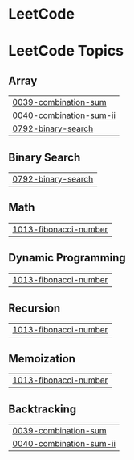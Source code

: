 # LeetCode
<!---LeetCode Topics Start-->
# LeetCode Topics
## Array
|  |
| ------- |
| [0039-combination-sum](https://github.com/DASARI-1SUNITHA/LeetCode/tree/master/0039-combination-sum) |
| [0040-combination-sum-ii](https://github.com/DASARI-1SUNITHA/LeetCode/tree/master/0040-combination-sum-ii) |
| [0792-binary-search](https://github.com/DASARI-1SUNITHA/LeetCode/tree/master/0792-binary-search) |
## Binary Search
|  |
| ------- |
| [0792-binary-search](https://github.com/DASARI-1SUNITHA/LeetCode/tree/master/0792-binary-search) |
## Math
|  |
| ------- |
| [1013-fibonacci-number](https://github.com/DASARI-1SUNITHA/LeetCode/tree/master/1013-fibonacci-number) |
## Dynamic Programming
|  |
| ------- |
| [1013-fibonacci-number](https://github.com/DASARI-1SUNITHA/LeetCode/tree/master/1013-fibonacci-number) |
## Recursion
|  |
| ------- |
| [1013-fibonacci-number](https://github.com/DASARI-1SUNITHA/LeetCode/tree/master/1013-fibonacci-number) |
## Memoization
|  |
| ------- |
| [1013-fibonacci-number](https://github.com/DASARI-1SUNITHA/LeetCode/tree/master/1013-fibonacci-number) |
## Backtracking
|  |
| ------- |
| [0039-combination-sum](https://github.com/DASARI-1SUNITHA/LeetCode/tree/master/0039-combination-sum) |
| [0040-combination-sum-ii](https://github.com/DASARI-1SUNITHA/LeetCode/tree/master/0040-combination-sum-ii) |
<!---LeetCode Topics End-->